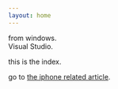```yaml
---
layout: home
---
```


from windows.  
Visual Studio.


this is the index.

go to [the iphone related article](iphone).